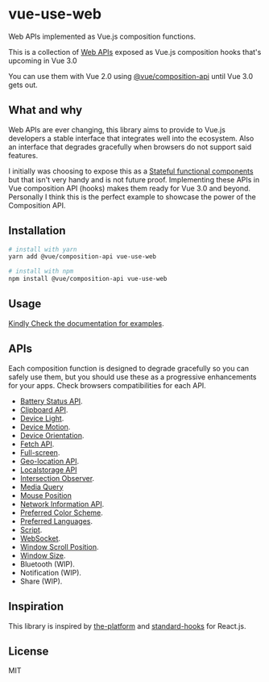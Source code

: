 # vue-use-web

Web APIs implemented as Vue.js composition functions.

This is a collection of [Web APIs](https://developer.mozilla.org/en-US/docs/Web/API) exposed as Vue.js composition hooks that's upcoming in Vue 3.0

You can use them with Vue 2.0 using [@vue/composition-api](https://github.com/vuejs/composition-api) until Vue 3.0 gets out.

## What and why

Web APIs are ever changing, this library aims to provide to Vue.js developers a stable interface that integrates well into the ecosystem. Also an interface that degrades gracefully when browsers do not support said features.

I initially was choosing to expose this as a [Stateful functional components](https://logaretm.com/blog/2019-06-29-stateful-functional-components/) but that isn't very handy and is not future proof. Implementing these APIs in Vue composition API (hooks) makes them ready for Vue 3.0 and beyond. Personally I think this is the perfect example to showcase the power of the Composition API.

## Installation

```bash
# install with yarn
yarn add @vue/composition-api vue-use-web

# install with npm
npm install @vue/composition-api vue-use-web
```

## Usage

[Kindly Check the documentation for examples](https://logaretm.github.io/vue-use-web/).

## APIs

Each composition function is designed to degrade gracefully so you can safely use them, but you should use these as a progressive enhancements for your apps. Check browsers compatibilities for each API.

- [Battery Status API](https://logaretm.github.io/vue-use-web/guide/battery.html).
- [Clipboard API](https://logaretm.github.io/vue-use-web/guide/clipboard.html).
- [Device Light](https://logaretm.github.io/vue-use-web/guide/device-light.html).
- [Device Motion](https://logaretm.github.io/vue-use-web/guide/device-motion.html).
- [Device Orientation](https://logaretm.github.io/vue-use-web/guide/device-orientation.html).
- [Fetch API](https://logaretm.github.io/vue-use-web/guide/fetch.html).
- [Full-screen](https://logaretm.github.io/vue-use-web/guide/fullscreen.html).
- [Geo-location API](https://logaretm.github.io/vue-use-web/guide/geolocation.html).
- [Localstorage API](https://logaretm.github.io/vue-use-web/guide/local-storage.html)
- [Intersection Observer](https://logaretm.github.io/vue-use-web/guide/intersection-observer.html).
- [Media Query](https://logaretm.github.io/vue-use-web/guide/media-query.html)
- [Mouse Position](https://logaretm.github.io/vue-use-web/guide/mouse-position.html)
- [Network Information API](https://logaretm.github.io/vue-use-web/guide/network.html).
- [Preferred Color Scheme](https://logaretm.github.io/vue-use-web/guide/preferred-color-scheme.html).
- [Preferred Languages](https://logaretm.github.io/vue-use-web/guide/preferred-languages.html).
- [Script](https://logaretm.github.io/vue-use-web/guide/script.html).
- [WebSocket](https://logaretm.github.io/vue-use-web/guide/websocket.html).
- [Window Scroll Position](https://logaretm.github.io/vue-use-web/guide/scroll-position.html).
- [Window Size](https://logaretm.github.io/vue-use-web/guide/window-size.html).
- Bluetooth (WIP).
- Notification (WIP).
- Share (WIP).

## Inspiration

This library is inspired by [the-platform](https://github.com/palmerhq/the-platform) and [standard-hooks](https://github.com/kripod/standard-hooks) for React.js.

## License

MIT
